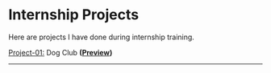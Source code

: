 # Internship Projects
Here are projects I have done during internship training.

[Project-01:](https://github.com/Aniruddh-482/Internship-Projects/tree/main/01.%20Dog%20Club) Dog Club <strong>([Preview](https://aniruddh-482.github.io/Internship-Projects/01.%20Dog%20Club/index.html))</strong> 

<hr>

